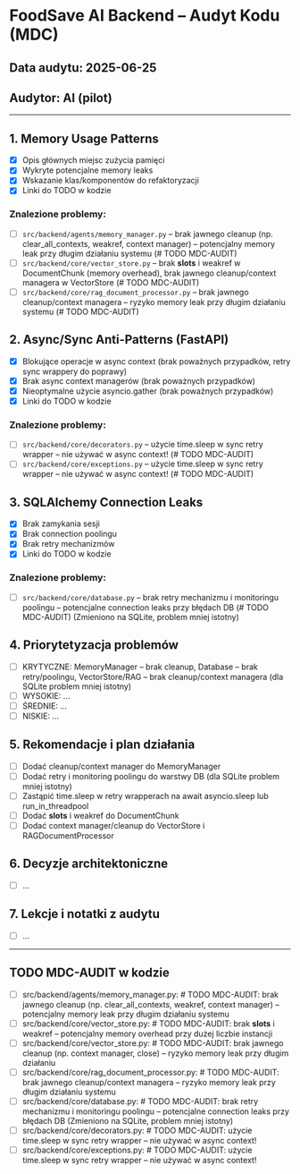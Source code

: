 # FoodSave AI Backend – Audyt Kodu (MDC)

## Data audytu: 2025-06-25
## Audytor: AI (pilot)

---

## 1. Memory Usage Patterns
- [x] Opis głównych miejsc zużycia pamięci
- [x] Wykryte potencjalne memory leaks
- [x] Wskazanie klas/komponentów do refaktoryzacji
- [x] Linki do TODO w kodzie

### Znalezione problemy:
- [ ] `src/backend/agents/memory_manager.py` – brak jawnego cleanup (np. clear_all_contexts, weakref, context manager) – potencjalny memory leak przy długim działaniu systemu (# TODO MDC-AUDIT)
- [ ] `src/backend/core/vector_store.py` – brak __slots__ i weakref w DocumentChunk (memory overhead), brak jawnego cleanup/context managera w VectorStore (# TODO MDC-AUDIT)
- [ ] `src/backend/core/rag_document_processor.py` – brak jawnego cleanup/context managera – ryzyko memory leak przy długim działaniu systemu (# TODO MDC-AUDIT)

## 2. Async/Sync Anti-Patterns (FastAPI)
- [x] Blokujące operacje w async context (brak poważnych przypadków, retry sync wrappery do poprawy)
- [x] Brak async context managerów (brak poważnych przypadków)
- [x] Nieoptymalne użycie asyncio.gather (brak poważnych przypadków)
- [x] Linki do TODO w kodzie

### Znalezione problemy:
- [ ] `src/backend/core/decorators.py` – użycie time.sleep w sync retry wrapper – nie używać w async context! (# TODO MDC-AUDIT)
- [ ] `src/backend/core/exceptions.py` – użycie time.sleep w sync retry wrapper – nie używać w async context! (# TODO MDC-AUDIT)

## 3. SQLAlchemy Connection Leaks
- [x] Brak zamykania sesji
- [x] Brak connection poolingu
- [x] Brak retry mechanizmów
- [x] Linki do TODO w kodzie

### Znalezione problemy:
- [ ] `src/backend/core/database.py` – brak retry mechanizmu i monitoringu poolingu – potencjalne connection leaks przy błędach DB (# TODO MDC-AUDIT) (Zmieniono na SQLite, problem mniej istotny)

## 4. Priorytetyzacja problemów
- [ ] KRYTYCZNE: MemoryManager – brak cleanup, Database – brak retry/poolingu, VectorStore/RAG – brak cleanup/context managera (dla SQLite problem mniej istotny)
- [ ] WYSOKIE: ...
- [ ] ŚREDNIE: ...
- [ ] NISKIE: ...

## 5. Rekomendacje i plan działania
- [ ] Dodać cleanup/context manager do MemoryManager
- [ ] Dodać retry i monitoring poolingu do warstwy DB (dla SQLite problem mniej istotny)
- [ ] Zastąpić time.sleep w retry wrapperach na await asyncio.sleep lub run_in_threadpool
- [ ] Dodać __slots__ i weakref do DocumentChunk
- [ ] Dodać context manager/cleanup do VectorStore i RAGDocumentProcessor

## 6. Decyzje architektoniczne
- [ ] ...

## 7. Lekcje i notatki z audytu
- [ ] ...

---

## TODO MDC-AUDIT w kodzie
- [ ] src/backend/agents/memory_manager.py: # TODO MDC-AUDIT: brak jawnego cleanup (np. clear_all_contexts, weakref, context manager) – potencjalny memory leak przy długim działaniu systemu
- [ ] src/backend/core/vector_store.py: # TODO MDC-AUDIT: brak __slots__ i weakref – potencjalny memory overhead przy dużej liczbie instancji
- [ ] src/backend/core/vector_store.py: # TODO MDC-AUDIT: brak jawnego cleanup (np. context manager, close) – ryzyko memory leak przy długim działaniu
- [ ] src/backend/core/rag_document_processor.py: # TODO MDC-AUDIT: brak jawnego cleanup/context managera – ryzyko memory leak przy długim działaniu systemu
- [ ] src/backend/core/database.py: # TODO MDC-AUDIT: brak retry mechanizmu i monitoringu poolingu – potencjalne connection leaks przy błędach DB (Zmieniono na SQLite, problem mniej istotny)
- [ ] src/backend/core/decorators.py: # TODO MDC-AUDIT: użycie time.sleep w sync retry wrapper – nie używać w async context!
- [ ] src/backend/core/exceptions.py: # TODO MDC-AUDIT: użycie time.sleep w sync retry wrapper – nie używać w async context!
